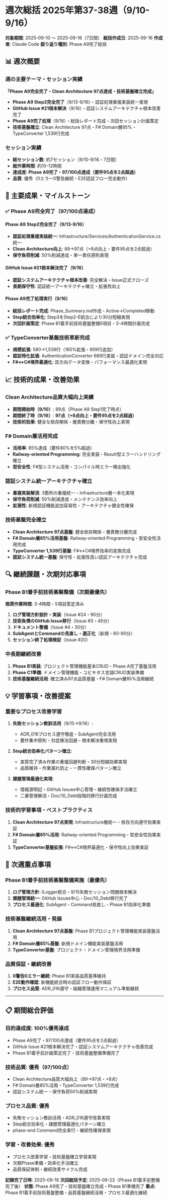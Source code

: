 # 週次総括 2025年第37-38週（9/10-9/16）

**対象期間**: 2025-09-10 ～ 2025-09-16（7日間）
**総括作成日**: 2025-09-16
**作成者**: Claude Code
**振り返り種別**: Phase A9完了総括

## 📊 週次概要

### 週の主要テーマ・セッション実績
**「Phase A9完全完了・Clean Architecture 97点達成・技術基盤確立完成」**
- **Phase A9 Step2完全完了**（9/13-9/16）・認証処理重複実装統一実現
- **GitHub Issue #21根本解決**（9/16）・認証システムアーキテクチャ根本改善完了
- **Phase A9完了処理**（9/16）・総括レポート完成・次回セッション計画策定
- **技術基盤確立**: Clean Architecture 97点・F# Domain層85%・TypeConverter 1,539行完成

### セッション実績
- **総セッション数**: 約7セッション（9/10-9/16・7日間）
- **総作業時間**: 約10-12時間
- **達成度**: **Phase A9完了・97/100点達成（要件95点を2点超過）**
- **品質**: 優秀（0エラー0警告継続・E2E認証フロー完全動作）

## 🎯 主要成果・マイルストーン

### ✅ Phase A9完全完了（97/100点達成）
#### Phase A9 Step2完全完了（9/13-9/16）
- **認証処理重複実装統一**: Infrastructure/Services/AuthenticationService.cs統一
- **Clean Architecture向上**: 89→97点（+8点向上・要件95点を2点超過）
- **保守負荷削減**: 50%削減達成・単一責任原則実現

#### GitHub Issue #21根本解決完了（9/16）
- **認証システムアーキテクチャ根本改善**: 完全解決・Issue正式クローズ
- **長期保守性**: 認証統一アーキテクチャ確立・拡張性向上

#### Phase A9完了処理実行（9/16）
- **総括レポート完成**: Phase_Summary.md作成・Active→Completed移動
- **Step統合効率化**: Step3をStep2-E統合により30分短縮実現
- **次回計画策定**: Phase B1着手前技術基盤整備5項目・3-4時間計画完成

### ✅ TypeConverter基盤技術革新完成
- **規模拡張**: 580→1,539行（165%拡張・959行追加）
- **認証特化拡張**: AuthenticationConverter 689行実装・認証ドメイン完全対応
- **F#↔C#境界最適化**: 双方向データ変換・パフォーマンス最適化実現

## 📈 技術的成果・改善効果

### Clean Architecture品質大幅向上実績
- **期間開始時（9/10）**: 89点（Phase A9 Step1完了時点）
- **期間終了時（9/16）**: **97点（+8点向上・要件95点を2点超過）**
- **技術的効果**: 健全な依存関係・層責務分離・保守性向上実現

### F# Domain層活用完成
- **活用率**: 85%達成（要件80%を5%超過）
- **Railway-oriented Programming**: 完全実装・Result型エラーハンドリング確立
- **型安全性**: F#型システム活用・コンパイル時エラー検出強化

### 認証システム統一アーキテクチャ確立
- **重複実装解消**: 3箇所の重複統一・Infrastructure層一本化実現
- **保守負荷削減**: 50%削減達成・メンテナンス効率向上
- **拡張性**: 新規認証機能追加容易性・アーキテクチャ健全性確保

### 技術基盤完全確立
- **Clean Architecture 97点基盤**: 健全依存関係・層責務分離完成
- **F# Domain層85%活用基盤**: Railway-oriented Programming・型安全性活用完成
- **TypeConverter 1,539行基盤**: F#↔C#境界効率的変換完成
- **認証システム統一基盤**: 保守性・拡張性高い認証アーキテクチャ完成

## 🔍 継続課題・次期対応事項

### Phase B1着手前技術基盤整備（次期最優先）
**推奨作業時間**: 3-4時間・5項目策定済み
1. **ログ管理方針設計・実装**（Issue #24・90分）
2. **技術負債のGitHub Issue移行**（Issue #3・45分）
3. **ドキュメント整備**（Issue #4・30分）
4. **SubAgentとCommandの見直し・適正化**（新規・60-90分）
5. **セッション終了処理検証**（Issue #20）

### 中長期継続改善
1. **Phase B1実装**: プロジェクト管理機能基本CRUD・Phase A完了基盤活用
2. **Phase C1準備**: ドメイン管理機能・ユビキタス言語CRUD実装準備
3. **技術基盤継続活用**: 確立済み97点品質基盤・F# Domain層85%活用継続

## 💡 学習事項・改善提案

### 重要なプロセス改善学習
1. **失敗セッション教訓活用**（9/15→9/16）:
   - ADR_016プロセス遵守徹底・SubAgent完全活用
   - 要件集中原則・対症療法回避・根本解決重視実現

2. **Step統合効率化パターン確立**:
   - 実質完了済み作業の重複回避判断・30分短縮効果実現
   - 品質維持・作業漏れ防止・一貫性確保パターン確立

3. **課題管理最適化実現**:
   - 情報源明記・GitHub Issues中心管理・継続性確保手法確立
   - 二重管理解消・Doc/10_Debt段階的移行計画完成

### 技術的学習事項・ベストプラクティス
1. **Clean Architecture 97点実現**: Infrastructure層統一・依存方向遵守効果実証
2. **F# Domain層85%活用**: Railway-oriented Programming・型安全性効果実証
3. **TypeConverter基盤拡張**: F#↔C#境界最適化・保守性向上効果実証

## 🎯 次週重点事項

### Phase B1着手前技術基盤整備実施（最優先）
1. **ログ管理方針**: ILogger統合・9/15失敗セッション問題根本解決
2. **課題管理統一**: GitHub Issues中心・Doc/10_Debt移行完了
3. **プロセス最適化**: SubAgent・Command見直し・Phase B1効率化準備

### 技術基盤継続活用・発展
1. **Clean Architecture 97点基盤**: Phase B1プロジェクト管理機能実装基盤活用
2. **F# Domain層85%基盤**: 新規ドメイン機能実装基盤活用
3. **TypeConverter基盤**: プロジェクト・ドメイン管理境界活用準備

### 品質保証・継続改善
1. **0警告0エラー継続**: Phase B1実装品質基準維持
2. **E2E動作確認**: 新機能統合時の認証フロー動作保証
3. **プロセス品質**: ADR_016遵守・組織管理運用マニュアル準拠継続

---

## 📋 期間総合評価

### 目的達成度: **100%優秀達成**
- Phase A9完了・97/100点達成（要件95点を2点超過）
- GitHub Issue #21根本解決完了・認証システムアーキテクチャ改善完成
- Phase B1着手前計画策定完了・技術基盤整備準備完了

### 技術品質: **優秀（97/100点）**
- Clean Architecture品質大幅向上（89→97点・+8点）
- F# Domain層85%活用・TypeConverter 1,539行完成
- 認証システム統一・保守負荷50%削減実現

### プロセス品質: **優秀**
- 失敗セッション教訓活用・ADR_016遵守改善実現
- Step統合効率化・課題管理最適化パターン確立
- phase-end Command完全実行・継続性確保実現

### 学習・改善効果: **優秀**
- プロセス改善学習・技術基盤確立学習実現
- 次期Phase準備・効率化手法確立
- 品質保証体制・継続改善サイクル完成

**記録完了日時**: 2025-09-16
**次回総括予定**: 2025-09-23（Phase B1着手前整備完了後）
**状態**: Phase A9完了・技術基盤確立完成・Phase B1準備完了
**重点**: Phase B1着手前技術基盤整備・品質基盤継続活用・プロセス最適化継続
